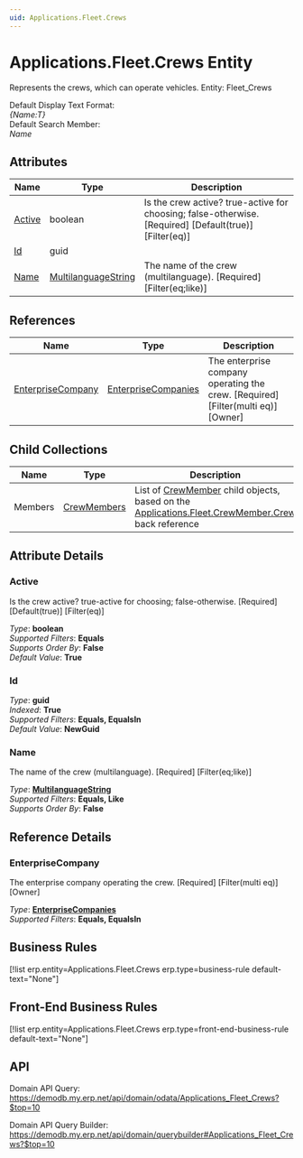 ```yaml
---
uid: Applications.Fleet.Crews
---
```

# Applications.Fleet.Crews Entity

Represents the crews, which can operate vehicles. Entity: Fleet_Crews

Default Display Text Format:  
_{Name:T}_  
Default Search Member:  
_Name_  

## Attributes

| Name | Type | Description |
| ---- | ---- | --- |
| [Active](Applications.Fleet.Crews.md#active) | boolean | Is the crew active? true-active for choosing; false-otherwise. [Required] [Default(true)] [Filter(eq)] 
| [Id](Applications.Fleet.Crews.md#id) | guid |  
| [Name](Applications.Fleet.Crews.md#name) | [MultilanguageString](../data-types.md#multilanguagestring) | The name of the crew (multilanguage). [Required] [Filter(eq;like)] 

## References

| Name | Type | Description |
| ---- | ---- | --- |
| [EnterpriseCompany](Applications.Fleet.Crews.md#enterprisecompany) | [EnterpriseCompanies](General.EnterpriseCompanies.md) | The enterprise company operating the crew. [Required] [Filter(multi eq)] [Owner] |

## Child Collections

| Name | Type | Description |
| ---- | ---- | --- |
| Members | [CrewMembers](Applications.Fleet.CrewMembers.md) | List of [CrewMember](Applications.Fleet.CrewMembers.md) child objects, based on the [Applications.Fleet.CrewMember.Crew](Applications.Fleet.CrewMembers.md#crew) back reference 


## Attribute Details

### Active

Is the crew active? true-active for choosing; false-otherwise. [Required] [Default(true)] [Filter(eq)]

_Type_: **boolean**  
_Supported Filters_: **Equals**  
_Supports Order By_: **False**  
_Default Value_: **True**  

### Id

_Type_: **guid**  
_Indexed_: **True**  
_Supported Filters_: **Equals, EqualsIn**  
_Default Value_: **NewGuid**  

### Name

The name of the crew (multilanguage). [Required] [Filter(eq;like)]

_Type_: **[MultilanguageString](../data-types.md#multilanguagestring)**  
_Supported Filters_: **Equals, Like**  
_Supports Order By_: **False**  


## Reference Details

### EnterpriseCompany

The enterprise company operating the crew. [Required] [Filter(multi eq)] [Owner]

_Type_: **[EnterpriseCompanies](General.EnterpriseCompanies.md)**  
_Supported Filters_: **Equals, EqualsIn**  



## Business Rules

[!list erp.entity=Applications.Fleet.Crews erp.type=business-rule default-text="None"]

## Front-End Business Rules

[!list erp.entity=Applications.Fleet.Crews erp.type=front-end-business-rule default-text="None"]

## API

Domain API Query:
<https://demodb.my.erp.net/api/domain/odata/Applications_Fleet_Crews?$top=10>

Domain API Query Builder:
<https://demodb.my.erp.net/api/domain/querybuilder#Applications_Fleet_Crews?$top=10>

